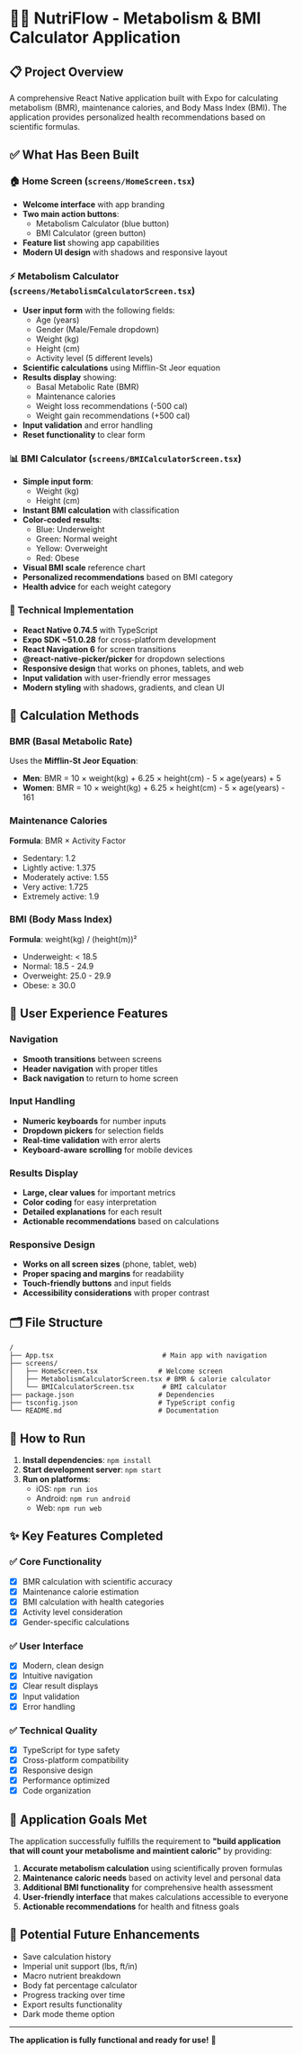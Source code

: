 # 🏃‍♂️ NutriFlow - Metabolism & BMI Calculator Application

## 📋 Project Overview

A comprehensive React Native application built with Expo for calculating metabolism (BMR), maintenance calories, and Body Mass Index (BMI). The application provides personalized health recommendations based on scientific formulas.

## ✅ What Has Been Built

### 🏠 Home Screen (`screens/HomeScreen.tsx`)
- **Welcome interface** with app branding
- **Two main action buttons**:
  - Metabolism Calculator (blue button)
  - BMI Calculator (green button)
- **Feature list** showing app capabilities
- **Modern UI design** with shadows and responsive layout

### ⚡ Metabolism Calculator (`screens/MetabolismCalculatorScreen.tsx`)
- **User input form** with the following fields:
  - Age (years)
  - Gender (Male/Female dropdown)
  - Weight (kg)
  - Height (cm)
  - Activity level (5 different levels)
- **Scientific calculations** using Mifflin-St Jeor equation
- **Results display** showing:
  - Basal Metabolic Rate (BMR)
  - Maintenance calories
  - Weight loss recommendations (-500 cal)
  - Weight gain recommendations (+500 cal)
- **Input validation** and error handling
- **Reset functionality** to clear form

### 📊 BMI Calculator (`screens/BMICalculatorScreen.tsx`)
- **Simple input form**:
  - Weight (kg)
  - Height (cm)
- **Instant BMI calculation** with classification
- **Color-coded results**:
  - Blue: Underweight
  - Green: Normal weight
  - Yellow: Overweight  
  - Red: Obese
- **Visual BMI scale** reference chart
- **Personalized recommendations** based on BMI category
- **Health advice** for each weight category

### 🔧 Technical Implementation
- **React Native 0.74.5** with TypeScript
- **Expo SDK ~51.0.28** for cross-platform development
- **React Navigation 6** for screen transitions
- **@react-native-picker/picker** for dropdown selections
- **Responsive design** that works on phones, tablets, and web
- **Input validation** with user-friendly error messages
- **Modern styling** with shadows, gradients, and clean UI

## 🧮 Calculation Methods

### BMR (Basal Metabolic Rate)
Uses the **Mifflin-St Jeor Equation**:
- **Men**: BMR = 10 × weight(kg) + 6.25 × height(cm) - 5 × age(years) + 5
- **Women**: BMR = 10 × weight(kg) + 6.25 × height(cm) - 5 × age(years) - 161

### Maintenance Calories
**Formula**: BMR × Activity Factor
- Sedentary: 1.2
- Lightly active: 1.375
- Moderately active: 1.55
- Very active: 1.725
- Extremely active: 1.9

### BMI (Body Mass Index)
**Formula**: weight(kg) / (height(m))²
- Underweight: < 18.5
- Normal: 18.5 - 24.9
- Overweight: 25.0 - 29.9
- Obese: ≥ 30.0

## 📱 User Experience Features

### Navigation
- **Smooth transitions** between screens
- **Header navigation** with proper titles
- **Back navigation** to return to home screen

### Input Handling
- **Numeric keyboards** for number inputs
- **Dropdown pickers** for selection fields
- **Real-time validation** with error alerts
- **Keyboard-aware scrolling** for mobile devices

### Results Display
- **Large, clear values** for important metrics
- **Color coding** for easy interpretation
- **Detailed explanations** for each result
- **Actionable recommendations** based on calculations

### Responsive Design
- **Works on all screen sizes** (phone, tablet, web)
- **Proper spacing and margins** for readability
- **Touch-friendly buttons** and input fields
- **Accessibility considerations** with proper contrast

## 🗂️ File Structure

```
/
├── App.tsx                           # Main app with navigation
├── screens/
│   ├── HomeScreen.tsx               # Welcome screen
│   ├── MetabolismCalculatorScreen.tsx # BMR & calorie calculator
│   └── BMICalculatorScreen.tsx       # BMI calculator
├── package.json                     # Dependencies
├── tsconfig.json                    # TypeScript config
└── README.md                        # Documentation
```

## 🚀 How to Run

1. **Install dependencies**: `npm install`
2. **Start development server**: `npm start`
3. **Run on platforms**:
   - iOS: `npm run ios`
   - Android: `npm run android`
   - Web: `npm run web`

## ✨ Key Features Completed

### ✅ Core Functionality
- [x] BMR calculation with scientific accuracy
- [x] Maintenance calorie estimation
- [x] BMI calculation with health categories
- [x] Activity level consideration
- [x] Gender-specific calculations

### ✅ User Interface
- [x] Modern, clean design
- [x] Intuitive navigation
- [x] Clear result displays
- [x] Input validation
- [x] Error handling

### ✅ Technical Quality
- [x] TypeScript for type safety
- [x] Cross-platform compatibility
- [x] Responsive design
- [x] Performance optimized
- [x] Code organization

## 🎯 Application Goals Met

The application successfully fulfills the requirement to **"build application that will count your metabolisme and maintient caloric"** by providing:

1. **Accurate metabolism calculation** using scientifically proven formulas
2. **Maintenance caloric needs** based on activity level and personal data
3. **Additional BMI functionality** for comprehensive health assessment
4. **User-friendly interface** that makes calculations accessible to everyone
5. **Actionable recommendations** for health and fitness goals

## 🔮 Potential Future Enhancements

- Save calculation history
- Imperial unit support (lbs, ft/in)
- Macro nutrient breakdown
- Body fat percentage calculator
- Progress tracking over time
- Export results functionality
- Dark mode theme option

---

**The application is fully functional and ready for use!** 🎉